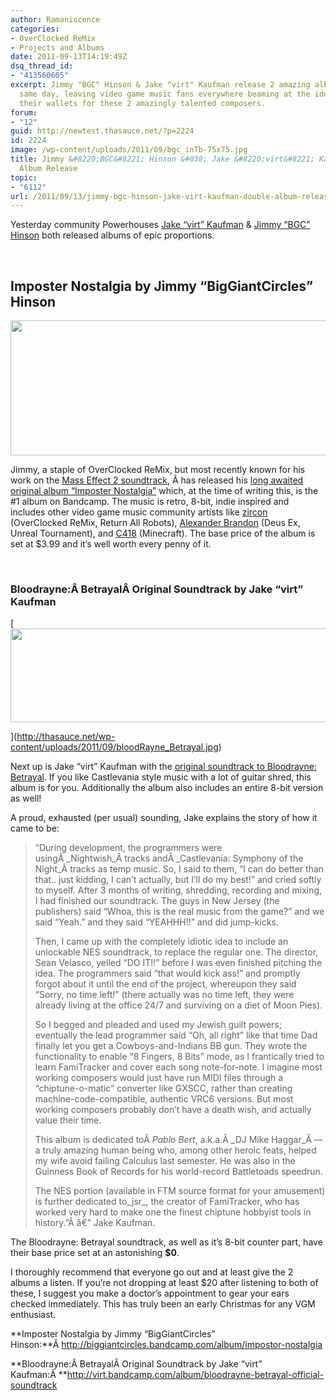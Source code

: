 ```yaml
---
author: Ramaniscence
categories:
- OverClocked ReMix
- Projects and Albums
date: 2011-09-13T14:19:49Z
dsq_thread_id:
- "413560605"
excerpt: Jimmy "BGC" Hinson & Jake "virt" Kaufman release 2 amazing albums on the
  same day, leaving video game music fans everywhere beaming at the idea of emptying
  their wallets for these 2 amazingly talented composers.
forum:
- "12"
guid: http://newtest.thasauce.net/?p=2224
id: 2224
image: /wp-content/uploads/2011/09/bgc_inTb-75x75.jpg
title: Jimmy &#8220;BGC&#8221; Hinson &#038; Jake &#8220;virt&#8221; Kaufman Double
  Album Release
topic:
- "6112"
url: /2011/09/13/jimmy-bgc-hinson-jake-virt-kaufman-double-album-release/
---
```


Yesterday community Powerhouses [Jake &#8220;virt&#8221; Kaufman](http://virt.bandcamp.com/album/bloodrayne-betrayal-official-soundtrack) & [Jimmy &#8220;BGC&#8221; Hinson](http://biggiantcircles.bandcamp.com/album/impostor-nostalgia) both released albums of epic proportions.

&nbsp;

## Imposter Nostalgia by Jimmy &#8220;BigGiantCircles&#8221; Hinson

<img class="aligncenter size-full wp-image-2225" title="bgc_in" src="http://thasauce.net/wp-content/uploads/2011/09/bgc_in.jpg" alt="" width="550" height="216" srcset="http://thasauce.net/wp-content/uploads/2011/09/bgc_in.jpg 550w, http://thasauce.net/wp-content/uploads/2011/09/bgc_in-300x117.jpg 300w, http://thasauce.net/wp-content/uploads/2011/09/bgc_in-75x29.jpg 75w" sizes="(max-width: 550px) 100vw, 550px" />

Jimmy, a staple of OverClocked ReMix, but most recently known for his work on the [Mass Effect 2 soundtrack](http://www.biggiantcircles.com/music/me2/), Â has released his [long awaited original album &#8220;Imposter Nostalgia&#8221;](http://ubiktune.org/releases/ubi028-big-giant-circles-impostor-nostalgia) which, at the time of writing this, is the #1 album on Bandcamp. The music is retro, 8-bit, indie inspired and includes other video game music community artists like [zircon](http://zirconmusic.com/) (OverClocked ReMix, Return All Robots), [Alexander Brandon](http://www.alexanderbrandon.net/) (Deus Ex, Unreal Tournament), and [C418](http://c418.bandcamp.com/album/minecraft-volume-alpha) (Minecraft). The base price of the album is set at $3.99 and it&#8217;s well worth every penny of it.

&nbsp;

### Bloodrayne:Â BetrayalÂ Original Soundtrack by Jake &#8220;virt&#8221; Kaufman

[<img class="aligncenter size-full wp-image-2226" title="bloodRayne_Betrayal" src="http://thasauce.net/wp-content/uploads/2011/09/bloodRayne_Betrayal.jpg" alt="" width="550" height="150" srcset="http://thasauce.net/wp-content/uploads/2011/09/bloodRayne_Betrayal.jpg 550w, http://thasauce.net/wp-content/uploads/2011/09/bloodRayne_Betrayal-300x81.jpg 300w, http://thasauce.net/wp-content/uploads/2011/09/bloodRayne_Betrayal-75x20.jpg 75w" sizes="(max-width: 550px) 100vw, 550px" />
  
](http://thasauce.net/wp-content/uploads/2011/09/bloodRayne_Betrayal.jpg) 
  
Next up is Jake &#8220;virt&#8221; Kaufman with the [original soundtrack to Bloodrayne: Betrayal](http://ubiktune.org/releases/ubi029-virt-bloodrayne-betrayal-official-soundtrack). If you like Castlevania style music with a lot of guitar shred, this album is for you. Additionally the album also includes an entire 8-bit version as well!

A proud, exhausted (per usual) sounding, Jake explains the story of how it came to be:

> &#8220;During development, the programmers were usingÂ _Nightwish_Â tracks andÂ _Castlevania: Symphony of the Night_Â tracks as temp music. So, I said to them, &#8220;I can do better than that.. just kidding, I can&#8217;t actually, but I&#8217;ll do my best!&#8221; and cried softly to myself. After 3 months of writing, shredding, recording and mixing, I had finished our soundtrack. The guys in New Jersey (the publishers) said &#8220;Whoa, this is the real music from the game?&#8221; and we said &#8220;Yeah.&#8221; and they said &#8220;YEAHHH!!&#8221; and did jump-kicks.
> 
> Then, I came up with the completely idiotic idea to include an unlockable NES soundtrack, to replace the regular one. The director, Sean Velasco, yelled &#8220;DO IT!!&#8221; before I was even finished pitching the idea. The programmers said &#8220;that would kick ass!&#8221; and promptly forgot about it until the end of the project, whereupon they said &#8220;Sorry, no time left!&#8221; (there actually was no time left, they were already living at the office 24/7 and surviving on a diet of Moon Pies).
> 
> So I begged and pleaded and used my Jewish guilt powers; eventually the lead programmer said &#8220;Oh, all right&#8221; like that time Dad finally let you get a Cowboys-and-Indians BB gun. They wrote the functionality to enable &#8220;8 Fingers, 8 Bits&#8221; mode, as I frantically tried to learn FamiTracker and cover each song note-for-note. I imagine most working composers would just have run MIDI files through a &#8220;chiptune-o-matic&#8221; converter like GXSCC, rather than creating machine-code-compatible, authentic VRC6 versions. But most working composers probably don&#8217;t have a death wish, and actually value their time.
> 
> This album is dedicated toÂ _Pablo Bert_, a.k.a.Â _DJ Mike Haggar_Â &#8212; a truly amazing human being who, among other heroic feats, helped my wife avoid failing Calculus last semester. He was also in the Guinness Book of Records for his world-record Battletoads speedrun.
> 
> The NES portion (available in FTM source format for your amusement) is further dedicated to_jsr_, the creator of FamiTracker, who has worked very hard to make one the finest chiptune hobbyist tools in history.&#8221;Â â€” Jake Kaufman.

The Bloodrayne: Betrayal soundtrack, as well as it&#8217;s 8-bit counter part, have their base price set at an astonishing **$0**.

I thoroughly recommend that everyone go out and at least give the 2 albums a listen. If you&#8217;re not dropping at least $20 after listening to both of these, I suggest you make a doctor&#8217;s appointment to gear your ears checked immediately. This has truly been an early Christmas for any VGM enthusiast.

**Imposter Nostalgia by Jimmy &#8220;BigGiantCircles&#8221; Hinson:**Â <http://biggiantcircles.bandcamp.com/album/impostor-nostalgia>

**Bloodrayne:Â BetrayalÂ Original Soundtrack by Jake &#8220;virt&#8221; Kaufman:Â **<http://virt.bandcamp.com/album/bloodrayne-betrayal-official-soundtrack>